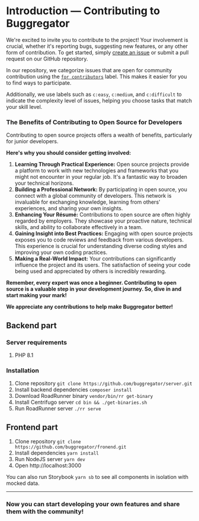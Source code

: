 # Introduction — Contributing to Buggregator

We're excited to invite you to contribute to the project! Your involvement is crucial, whether it's reporting bugs,
suggesting new features, or any other form of contribution. To get started,
simply [create an issue](https://github.com/buggregator/server/issues) or submit a pull request on our GitHub
repository.

In our repository, we categorize issues that are open for community contribution using
the [`for contributors`](https://github.com/buggregator/server/issues?q=is%3Aissue+is%3Aopen+label%3A%22for+contributors%22)
label. This makes it easier for you to find ways to participate.

Additionally, we use labels such as `c:easy`, `c:medium`, and `c:difficult` to indicate the complexity level of issues,
helping you choose tasks that match your skill level.

### The Benefits of Contributing to Open Source for Developers

Contributing to open source projects offers a wealth of benefits, particularly for junior developers.

**Here's why you should consider getting involved:**

1. **Learning Through Practical Experience:** Open source projects provide a platform to work with new technologies and
   frameworks that you might not encounter in your regular job. It's a fantastic way to broaden your technical horizons.
2. **Building a Professional Network:** By participating in open source, you connect with a global community of
   developers. This network is invaluable for exchanging knowledge, learning from others' experiences, and sharing your
   own insights.
3. **Enhancing Your Résumé:** Contributions to open source are often highly regarded by employers. They showcase your
   proactive nature, technical skills, and ability to collaborate effectively in a team.
4. **Gaining Insight into Best Practices:** Engaging with open source projects exposes you to code reviews and feedback
   from various developers. This experience is crucial for understanding diverse coding styles and improving your own
   coding practices.
5. **Making a Real-World Impact:** Your contributions can significantly influence the project and its users. The
   satisfaction of seeing your code being used and appreciated by others is incredibly rewarding.

**Remember, every expert was once a beginner. Contributing to open source is a valuable step in your development
journey. So, dive in and start making your mark!**

**We appreciate any contributions to help make Buggregator better!**

## Backend part

### Server requirements

1. PHP 8.1

### Installation

1. Clone repository `git clone https://github.com/buggregator/server.git`
2. Install backend dependencies `composer install`
3. Download RoadRunner binary `vendor/bin/rr get-binary`
4. Install Centrifugo server `cd bin && ./get-binaries.sh`
5. Run RoadRunner server `./rr serve`

## Frontend part

1. Clone repository `git clone https://github.com/buggregator/fronend.git`
2. Install dependencies `yarn install`
3. Run NodeJS server `yarn dev`
4. Open http://localhost:3000

You can also run Storybook `yarn sb` to see all components in isolation with mocked data.

---

### Now you can start developing your own features and share them with the community!